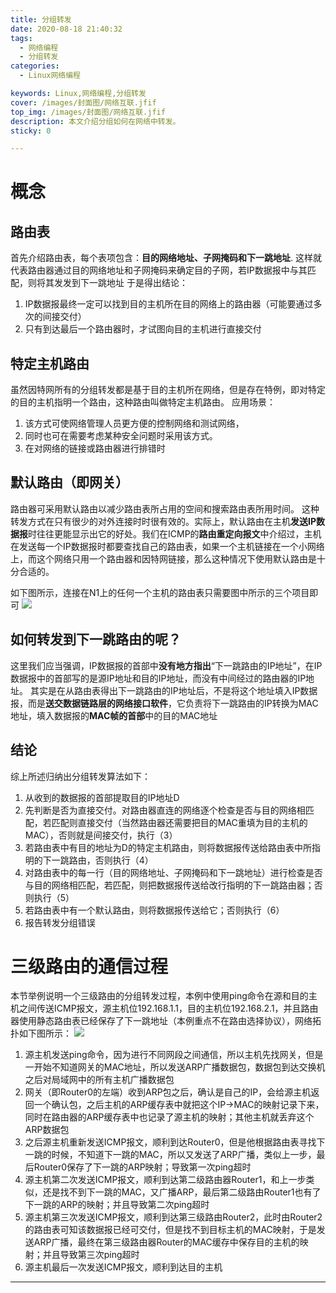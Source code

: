 ```yaml
---
title: 分组转发
date: 2020-08-18 21:40:32
tags:
  - 网络编程
  - 分组转发
categories:
  - Linux网络编程

keywords: Linux,网络编程,分组转发
cover: /images/封面图/网络互联.jfif
top_img: /images/封面图/网络互联.jfif
description: 本文介绍分组如何在网络中转发。
sticky: 0

---
```


#  概念

## 路由表

首先介绍路由表，每个表项包含：**目的网络地址、子网掩码和下一跳地址**.
这样就代表路由器通过目的网络地址和子网掩码来确定目的子网，若IP数据报中与其匹配，则将其发发到下一跳地址
于是得出结论：
1. IP数据报最终一定可以找到目的主机所在目的网络上的路由器（可能要通过多次的间接交付）
2. 只有到达最后一个路由器时，才试图向目的主机进行直接交付


## 特定主机路由
虽然因特网所有的分组转发都是基于目的主机所在网络，但是存在特例，即对特定的目的主机指明一个路由，这种路由叫做特定主机路由。
应用场景：
1. 该方式可使网络管理人员更方便的控制网络和测试网络，
2. 同时也可在需要考虑某种安全问题时采用该方式。
3. 在对网络的链接或路由器进行排错时

## 默认路由（即网关）

路由器可采用默认路由以减少路由表所占用的空间和搜索路由表所用时间。
这种转发方式在只有很少的对外连接时时很有效的。实际上，默认路由在主机**发送IP数据报**时往往更能显示出它的好处。我们在ICMP的**路由重定向报文**中介绍过，主机在发送每一个IP数据报时都要查找自己的路由表，如果一个主机链接在一个小网络上，而这个网络只用一个路由器和因特网链接，那么这种情况下使用默认路由是十分合适的。

如下图所示，连接在N1上的任何一个主机的路由表只需要图中所示的三个项目即可
<img src=/images/分组转发/网关.png>

## 如何转发到下一跳路由的呢？

这里我们应当强调，IP数据报的首部中**没有地方指出**“下一跳路由的IP地址”，在IP数据报中的首部写的是源IP地址和目的IP地址，而没有中间经过的路由器的IP地址。
其实是在从路由表得出下一跳路由的IP地址后，不是将这个地址填入IP数据报，而是**送交数据链路层的网络接口软件**，它负责将下一跳路由的IP转换为MAC地址，填入数据报的**MAC帧的首部**中的目的MAC地址

## 结论

综上所述归纳出分组转发算法如下：

1. 从收到的数据报的首部提取目的IP地址D
2. 先判断是否为直接交付。对路由器直连的网络逐个检查是否与目的网络相匹配，若匹配则直接交付（当然路由器还需要把目的MAC重填为目的主机的MAC），否则就是间接交付，执行（3）
3. 若路由表中有目的地址为D的特定主机路由，则将数据报传送给路由表中所指明的下一跳路由，否则执行（4）
4. 对路由表中的每一行（目的网络地址、子网掩码和下一跳地址）进行检查是否与目的网络相匹配，若匹配，则把数据报传送给改行指明的下一跳路由器；否则执行（5）
5. 若路由表中有一个默认路由，则将数据报传送给它；否则执行（6）
6. 报告转发分组错误


# 三级路由的通信过程

本节举例说明一个三级路由的分组转发过程，本例中使用ping命令在源和目的主机之间传送ICMP报文，源主机位192.168.1.1，目的主机位192.168.2.1，并且路由器使用静态路由表已经保存了下一跳地址（本例重点不在路由选择协议），网络拓扑如下图所示：
<img src=/images/分组转发/三级路由.png>

1. 源主机发送ping命令，因为进行不同网段之间通信，所以主机先找网关，但是一开始不知道网关的MAC地址，所以发送ARP广播数据包，数据包到达交换机之后对局域网中的所有主机广播数据包
2. 网关（即Router0的左端）收到ARP包之后，确认是自己的IP，会给源主机返回一个确认包，之后主机的ARP缓存表中就把这个IP->MAC的映射记录下来，同时在路由器的ARP缓存表中也记录了源主机的映射；其他主机就丢弃这个ARP数据包
3. 之后源主机重新发送ICMP报文，顺利到达Router0，但是他根据路由表寻找下一跳的时候，不知道下一跳的MAC，所以又发送了ARP广播，类似上一步，最后Router0保存了下一跳的ARP映射；导致第一次ping超时
4. 源主机第二次发送ICMP报文，顺利到达第二级路由器Router1，和上一步类似，还是找不到下一跳的MAC，又广播ARP，最后第二级路由Router1也有了下一跳的ARP的映射；并且导致第二次ping超时
5. 源主机第三次发送ICMP报文，顺利到达第三级路由Router2，此时由Router2的路由表可知该数据报已经可交付，但是找不到目标主机的MAC映射，于是发送ARP广播，最终在第三级路由器Router的MAC缓存中保存目的主机的映射；并且导致第三次ping超时
6. 源主机最后一次发送ICMP报文，顺利到达目的主机



---